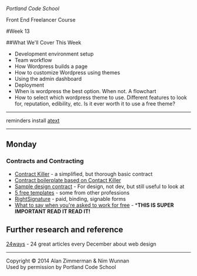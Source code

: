 *Portland Code School*

Front End Freelancer Course

#Week 13

##What We'll Cover This Week

* Development environment setup
* Team workflow
* How Wordpress builds a page 
* How to customize Wordpress using themes
* Using the admin dashboard
* Deployment
* When is wordpress the best option.  When not. A flowchart
* How to select which wordpress theme to use.  Different features to look for, reputation, edibility, etc.  Is it ever worth it to use a free theme?  







-----
reminders
install [atext](http://www.trankynam.com/atext/)

<hr>

## Monday

### Contracts and Contracting

* [Contract Killer](http://24ways.org/2008/contract-killer/) - a simplified, but thorough basic contract
* [Contract boilerplate based on Contact Killer](https://www.docracy.com/3884/contract-of-works-for-web-design)
* [Sample design contract](https://www.docracy.com/5152/short-form-design-contract) - For design, not dev, but still useful to look at
* [5 free templates](http://speckyboy.com/2010/08/12/5-free-to-use-freelance-design-contract-templates/) - some from other professions
* [RightSignature](https://rightsignature.com/signup) - paid, binding, signable forms
* [What to say when you're asked to work for free](http://www.thestar.com/business/personal_finance/2013/11/19/what_to_say_when_youre_asked_to_work_for_free.html) - ***THIS IS SUPER IMPORTANT READ IT READ IT!**

## Further research and reference

[24ways](http://24ways.org/) - 24 great articles every December about web design

<hr>
Copyright © 2014 Alan Zimmerman & Ním Wunnan<br />
Used by permission by Portland Code School
